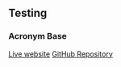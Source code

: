 ## Testing
### Acronym Base

[Live website](https://acronym-base-ms3.herokuapp.com/)
[GitHub Repository](https://github.com/niekados/CI-MS3-acronym-base)

